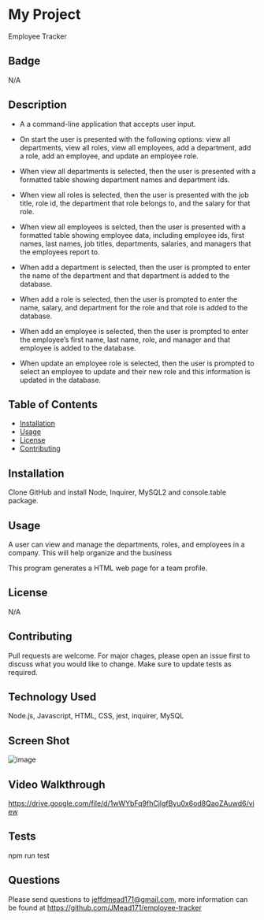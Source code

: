   # My Project       
  Employee Tracker 
  

  ## Badge
  N/A


  ## Description
   
  - A a command-line application that accepts user input.

  - On start the user is presented with the following options: view all departments, view all roles, view all employees, add a department, add a role, add an employee, and update an employee role.

  - When view all departments is selected, then the user is presented with a formatted table showing department names and department ids.

  - When view all roles is selected, then the user is presented with the job title, role id, the department that role belongs to, and the salary for that role.

  - When view all employees is selcted, then the user is presented with a formatted table showing employee data, including employee ids, first names, last names, job titles, departments, salaries, and managers that the employees report to.

  - When add a department is selected, then the user is prompted to enter the name of the department and that department is added to the database.

  - When add a role is selected, then the user is prompted to enter the name, salary, and department for the role and that role is added to the database.

  - When add an employee is selected, then the user is prompted to enter the employee’s first name, last name, role, and manager and that employee is added to the database.

  - When update an employee role is selected, then the user is prompted to select an employee to update and their new role and this information is updated in the database. 

  
  ## Table of Contents
  
  * [Installation](#installation)
  * [Usage](#usage)
  * [License](#license)
  * [Contributing](#contributing)
  

  ## Installation
  Clone GitHub and install Node, Inquirer, MySQL2 and console.table package.
  
  
  ## Usage 
  A user can view and manage the departments, roles, and employees in a company.  This will help organize and the business
  
  This program generates a HTML web page for a team profile.


  ## License
  N/A 
  

  ## Contributing
  Pull requests are welcome. For major chages, please open an issue first to discuss what you would like to change. Make sure to update tests as required.
  

  ## Technology Used
  Node.js, Javascript, HTML, CSS, jest, inquirer, MySQL


  ## Screen Shot
  ![image](https://user-images.githubusercontent.com/64744763/90980418-355e1700-e529-11ea-9019-dd07486b324e.png)


  ## Video Walkthrough
  https://drive.google.com/file/d/1wWYbFq9fhCjlgfByu0x6od8QaoZAuwd6/view


  ## Tests
  npm run test

  
  ## Questions
  Please send questions to jeffdmead171@gmail.com, more information can be found at https://github.com/JMead171/employee-tracker